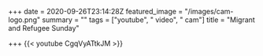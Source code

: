 +++
date = 2020-09-26T23:14:28Z
featured_image = "/images/cam-logo.png"
summary = ""
tags = ["youtube", " video", " cam"]
title = "Migrant and Refugee Sunday"

+++
{{< youtube CgqVyATtkJM >}}